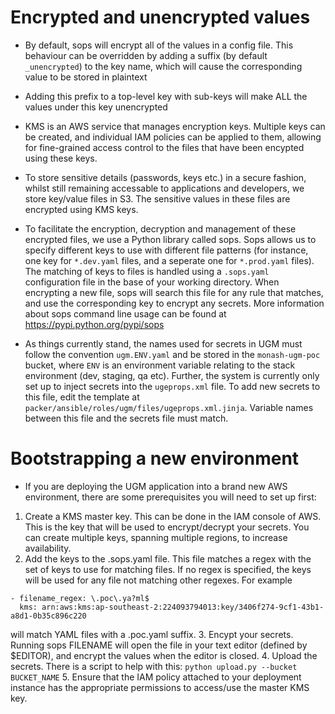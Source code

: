 

# Encrypted and unencrypted values

 - By default, sops will encrypt all of the values in a config file. This behaviour can be overridden by adding a suffix (by default `_unencrypted`) to the key name, which will cause the corresponding value to be stored in plaintext
 - Adding this prefix to a top-level key with sub-keys will make ALL the values under this key unencrypted


 - KMS is an AWS service that manages encryption keys. Multiple keys can be created, and individual IAM policies can be applied to them, allowing for fine-grained access control to the files that have been encypted using these keys.
 - To store sensitive details (passwords, keys etc.) in a secure fashion, whilst still remaining accessable to applications and developers, we store key/value files in S3. The sensitive values in these files are encrypted using KMS keys.
 - To facilitate the encryption, decryption and management of these encrypted files, we use a Python library called sops. Sops allows us to specify different keys to use with different file patterns (for instance, one key for `*.dev.yaml` files, and a seperate one for `*.prod.yaml` files). The matching of keys to files is handled using a `.sops.yaml` configuration file in the base of your working directory. When encrypting a new file, sops will search this file for any rule that matches, and use the corresponding key to encrypt any secrets. More information about sops command line usage can be found at https://pypi.python.org/pypi/sops
 - As things currently stand, the names used for secrets in UGM must follow the convention `ugm.ENV.yaml` and be stored in the `monash-ugm-poc` bucket, where `ENV` is an environment variable relating to the stack environment (dev, staging, qa etc). Further, the system is currently only set up to inject secrets into the `ugeprops.xml` file. To add new secrets to this file, edit the template at `packer/ansible/roles/ugm/files/ugeprops.xml.jinja`. Variable names between this file and the secrets file must match.

# Bootstrapping a new environment

 - If you are deploying the UGM application into a brand new AWS environment, there are some prerequisites you will need to set up first:
  1. Create a KMS master key. This can be done in the IAM console of AWS. This is the key that will be used to encrypt/decrypt your secrets. You can create multiple keys, spanning multiple regions, to increase availability.
  2. Add the keys to the .sops.yaml file. This file matches a regex with the set of keys to use for matching files. If no regex is specified, the keys will be used for any file not matching other regexes. For example
  ```
  - filename_regex: \.poc\.ya?ml$
    kms: arn:aws:kms:ap-southeast-2:224093794013:key/3406f274-9cf1-43b1-a8d1-0b35c896c220
  ```
  will match YAML files with a .poc.yaml suffix.
  3. Encypt your secrets. Running sops FILENAME will open the file in your text editor (defined by $EDITOR), and encrypt the values when the editor is closed.
  4. Upload the secrets. There is a script to help with this: `python upload.py --bucket BUCKET_NAME`
  5. Ensure that the IAM policy attached to your deployment instance has the appropriate permissions to access/use the master KMS key.
